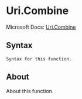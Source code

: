 ---
---

# Uri.Combine

Microsoft Docs: [Uri.Combine](https://docs.microsoft.com/en-us/powerquery-m/uri-combine)

## Syntax

```powerquery-m
Syntax for this function.
```

## About

About this function.

